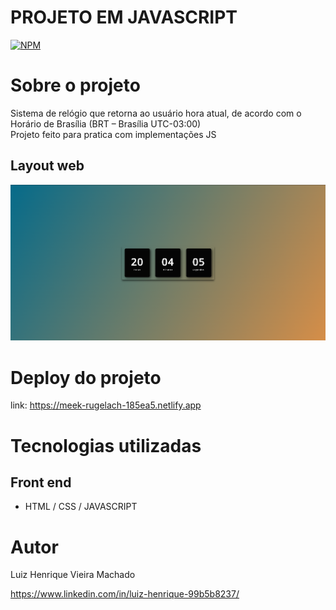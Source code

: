 # PROJETO EM JAVASCRIPT
[![NPM](https://img.shields.io/npm/l/react)](https://github.com/Luiz-Hznrique/RelogioDigital/blob/master/LICENSE) 

# Sobre o projeto
Sistema de relógio que retorna ao usuário hora atual, de acordo com o Horário de Brasília (BRT – Brasília UTC-03:00) <br>
Projeto feito para pratica com implementações JS

## Layout web
![Web 1](https://github.com/Luiz-Hznrique/RelogioDigital/blob/main/assets/Relogio.png)

# Deploy do projeto
link: https://meek-rugelach-185ea5.netlify.app

# Tecnologias utilizadas
## Front end
- HTML / CSS / JAVASCRIPT 


# Autor

Luiz Henrique Vieira Machado

https://www.linkedin.com/in/luiz-henrique-99b5b8237/
